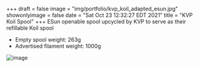+++
draft = false
image = "img/portfolio/kvp_koil_adapted_esun.jpg"
showonlyimage = false
date = "Sat Oct 23 12:32:27 EDT 2021"
title = "KVP Koil Spool"
+++
ESun openable spool upcycled by KVP to serve as their refillable Koil spool
* Empty spool weight: 263g
* Advertised filament weight: 1000g
<!--more-->

![image](/img/portfolio/kvp_koil_adapted_esun.jpg)

